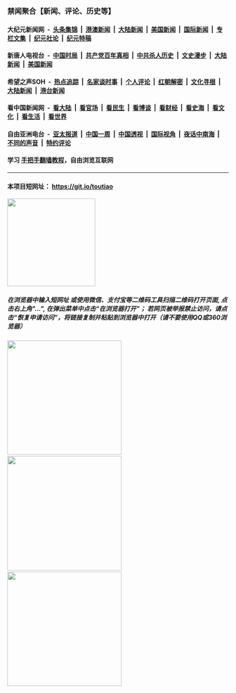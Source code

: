 ### 禁闻聚合【新闻、评论、历史等】

#### 大纪元新闻网 &nbsp;-&nbsp; [头条集锦](indexes/E头条集锦.md?t=02150033) &nbsp;|&nbsp; [港澳新闻](indexes/E港澳新闻.md?t=02150033)  &nbsp;|&nbsp; [大陆新闻](indexes/E大陆新闻.md?t=02150033) &nbsp;|&nbsp; [美国新闻](indexes/E美国新闻.md?t=02150033) &nbsp;|&nbsp; [国际新闻](indexes/E国际新闻.md?t=02150033) &nbsp;|&nbsp; [专栏文集](indexes/E专栏文集.md?t=02150033) &nbsp;|&nbsp; [纪元社论](indexes/E纪元社论.md?t=02150033) &nbsp;|&nbsp; [纪元特稿](indexes/E纪元特稿.md?t=02150033) 

#### 新唐人电视台 &nbsp;-&nbsp; [中国时局](indexes/N中国时局.md?t=02150033) &nbsp;|&nbsp; [共产党百年真相](indexes/N共产党百年真相.md?t=02150033) &nbsp;|&nbsp; [中共杀人历史](indexes/N中共杀人历史.md?t=02150033) &nbsp;|&nbsp; [文史漫步](indexes/N文史漫步.md?t=02150033) &nbsp;|&nbsp; [大陆新闻](indexes/N大陆新闻.md?t=02150033) &nbsp;|&nbsp; [美国新闻](indexes/N美国新闻.md?t=02150033)

#### 希望之声SOH &nbsp;-&nbsp; [热点追踪](indexes/H热点追踪.md?t=02150033) &nbsp;|&nbsp; [名家谈时事](indexes/H名家谈时事.md?t=02150033) &nbsp;|&nbsp; [个人评论](indexes/H个人评论.md?t=02150033)  &nbsp;|&nbsp; [红朝解密](indexes/H红朝解密.md?t=02150033) &nbsp;|&nbsp; [文化寻根](indexes/H文化寻根.md?t=02150033) &nbsp;|&nbsp; [大陆新闻](indexes/H大陆新闻.md?t=02150033) &nbsp;|&nbsp; [港台新闻](indexes/H港台新闻.md?t=02150033)

#### 看中国新闻网 &nbsp;-&nbsp; [看大陆](indexes/S看大陆.md?t=02150033) &nbsp;|&nbsp; [看官场](indexes/S看官场.md?t=02150033) &nbsp;|&nbsp; [看民生](indexes/S看民生.md?t=02150033)  &nbsp;|&nbsp; [看博谈](indexes/S看博谈.md?t=02150033) &nbsp;|&nbsp; [看财经](indexes/S看财经.md?t=02150033) &nbsp;|&nbsp; [看史海](indexes/S看史海.md?t=02150033) &nbsp;|&nbsp; [看文化](indexes/S看文化.md?t=02150033) &nbsp;|&nbsp; [看生活](indexes/S看生活.md?t=02150033) &nbsp;|&nbsp; [看世界](indexes/S看世界.md?t=02150033)

#### 自由亚洲电台 &nbsp;-&nbsp; [亚太报道](indexes/R亚太报道.md?t=02150033) &nbsp;|&nbsp; [中国一周](indexes/R中国一周.md?t=02150033) &nbsp;|&nbsp; [中国透视](indexes/R中国透视.md?t=02150033)  &nbsp;|&nbsp; [国际视角](indexes/R国际视角.md?t=02150033) &nbsp;|&nbsp; [夜话中南海](indexes/R夜话中南海.md?t=02150033) &nbsp;|&nbsp; [不同的声音](indexes/R不同的声音.md?t=02150033) &nbsp;|&nbsp; [特约评论](indexes/R特约评论.md?t=02150033)

#### 学习 [手把手翻墙教程](https://github.com/gfw-breaker/guides/wiki)，自由浏览互联网

----

#### 本项目短网址： https://git.io/toutiao
<img src="https://raw.githubusercontent.com/gfw-breaker/banned-news/master/scripts/img/qr.png" width="200px"/>  

##### 在浏览器中输入短网址 或使用微信、支付宝等二维码工具扫描二维码打开页面, 点击右上角"...", 在弹出菜单中点击“在浏览器打开”； 若网页被举报禁止访问，请点击“恢复申请访问”，将链接复制并粘贴到浏览器中打开（请不要使用QQ或360浏览器）

<img src="https://raw.githubusercontent.com/gfw-breaker/banned-news/master/scripts/img/1.png" width="260px"/> &nbsp; <img src="https://raw.githubusercontent.com/gfw-breaker/banned-news/master/scripts/img/2.png" width="260px"/> &nbsp; <img src="https://raw.githubusercontent.com/gfw-breaker/banned-news/master/scripts/img/3.png" width="260px"/>
